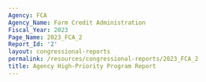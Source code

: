```yaml
---
Agency: FCA
Agency_Name: Farm Credit Administration
Fiscal_Year: 2023
Page_Name: 2023_FCA_2
Report_Id: '2'
layout: congressional-reports
permalink: /resources/congressional-reports/2023_FCA_2
title: Agency High-Priority Program Report
---
```


